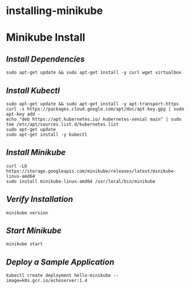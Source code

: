 # installing-minikube
# **Minikube Install**

## *Install Dependencies*
```
sudo apt-get update && sudo apt-get install -y curl wget virtualbox
```
## *Install Kubectl*
```
sudo apt-get update && sudo apt-get install -y apt-transport-https
curl -s https://packages.cloud.google.com/apt/doc/apt-key.gpg | sudo apt-key add -
echo "deb https://apt.kubernetes.io/ kubernetes-xenial main" | sudo tee /etc/apt/sources.list.d/kubernetes.list
sudo apt-get update
sudo apt-get install -y kubectl
```
## *Install Minikube*
```
curl -LO https://storage.googleapis.com/minikube/releases/latest/minikube-linux-amd64
sudo install minikube-linux-amd64 /usr/local/bin/minikube
```
## *Verify Installation*
```
minikube version
```
## *Start Minikube*
```
minikube start
```
## *Deploy a Sample Application*
```
kubectl create deployment hello-minikube --image=k8s.gcr.io/echoserver:1.4
```
